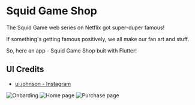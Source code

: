 # Squid Game Shop

The Squid Game web series on Netflix got super-duper famous!

If something's getting famous positively, we all make our fan art and stuff.

So, here an app - Squid Game Shop buit with Flutter!

## UI Credits
- [ui.johnson - Instagram](https://www.instagram.com/reel/CbJ9y01gpdJ/)

![Onbarding](https://user-images.githubusercontent.com/42974191/160419730-eaef3bd4-a264-43f5-9e3d-26d0be7061ee.png)
![Home page](https://user-images.githubusercontent.com/42974191/160419895-2b0f0501-6f28-4adc-8507-1f2753e70534.png)
![Purchase page](https://user-images.githubusercontent.com/42974191/160419912-d18b8ce2-303d-4b0f-939f-ff86a9f0db71.png)
